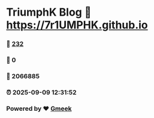 # TriumphK Blog :link: https://7r1UMPHK.github.io 
### :page_facing_up: [232](https://7r1UMPHK.github.io/tag.html) 
### :speech_balloon: 0 
### :hibiscus: 2066885 
### :alarm_clock: 2025-09-09 12:31:52 
### Powered by :heart: [Gmeek](https://github.com/Meekdai/Gmeek)
